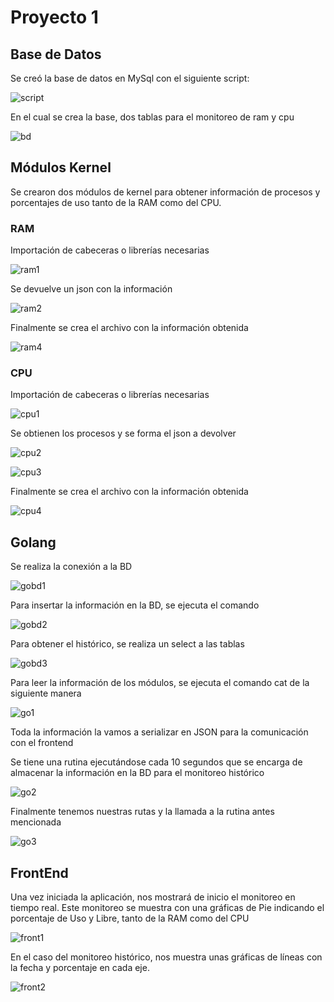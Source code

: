 # Proyecto 1

## Base de Datos
Se creó la base de datos en MySql con el siguiente script:

![script](./imagenes/bd1.png)

En el cual se crea la base, dos tablas para el monitoreo de ram y cpu

![bd](./imagenes/bd2.png)

## Módulos Kernel
Se crearon dos módulos de kernel para obtener información de procesos y porcentajes de uso tanto de la RAM como del CPU.

### RAM
Importación de cabeceras o librerías necesarias

![ram1](./imagenes/ram1.png)

Se devuelve un json con la información

![ram2](./imagenes/ram2.png)

Finalmente se crea el archivo con la información obtenida

![ram4](./imagenes/ram4.png)

### CPU
Importación de cabeceras o librerías necesarias

![cpu1](./imagenes/cpu1.png)

Se obtienen los procesos y se forma el json a devolver

![cpu2](./imagenes/cpu2.png)

![cpu3](./imagenes/cpu3.png)

Finalmente se crea el archivo con la información obtenida

![cpu4](./imagenes/cpu4.png)

## Golang
Se realiza la conexión a la BD

![gobd1](./imagenes/gobd1.png)

Para insertar la información en la BD, se ejecuta el comando

![gobd2](./imagenes/gobd2.png)

Para obtener el histórico, se realiza un select a las tablas

![gobd3](./imagenes/gobd3.png)

Para leer la información de los módulos, se ejecuta el comando cat de la siguiente manera

![go1](./imagenes/go1.png)

Toda la información la vamos a serializar en JSON para la comunicación con el frontend

Se tiene una rutina ejecutándose cada 10 segundos que se encarga de almacenar la información en la BD para el monitoreo histórico

![go2](./imagenes/go2.png)

Finalmente tenemos nuestras rutas y la llamada a la rutina antes mencionada

![go3](./imagenes/go3.png)

## FrontEnd
Una vez iniciada la aplicación, nos mostrará de inicio el monitoreo en tiempo real. Este monitoreo se muestra con una gráficas de Pie indicando el porcentaje de Uso y Libre, tanto de la RAM como del CPU

![front1](./imagenes/front1.png)

En el caso del monitoreo histórico, nos muestra unas gráficas de líneas con la fecha y porcentaje en cada eje.

![front2](./imagenes/front2.png)

